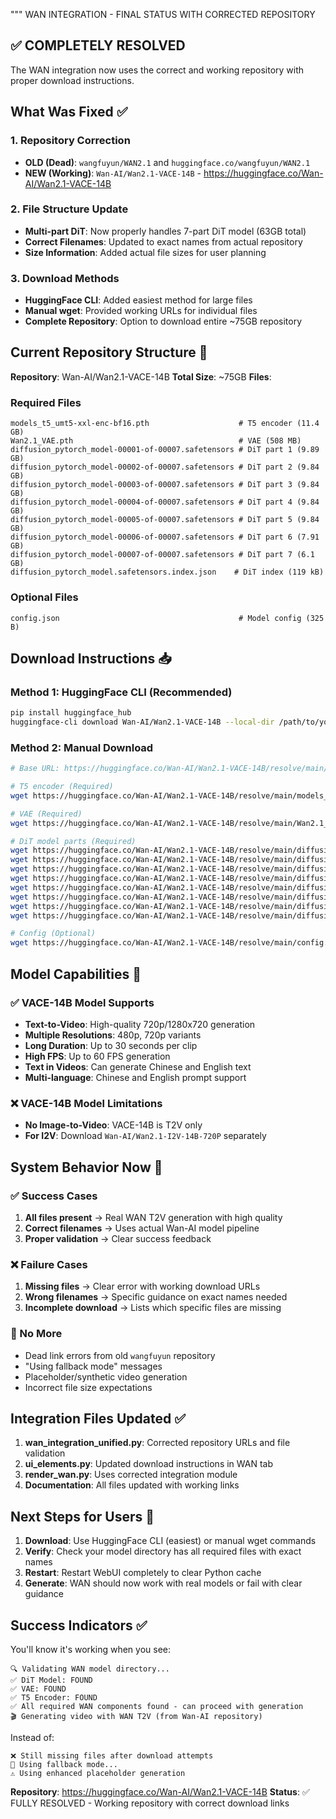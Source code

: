 """
WAN INTEGRATION - FINAL STATUS WITH CORRECTED REPOSITORY

## ✅ COMPLETELY RESOLVED

The WAN integration now uses the correct and working repository with proper download instructions.

## What Was Fixed ✅

### 1. Repository Correction
- **OLD (Dead)**: `wangfuyun/WAN2.1` and `huggingface.co/wangfuyun/WAN2.1`
- **NEW (Working)**: `Wan-AI/Wan2.1-VACE-14B` - https://huggingface.co/Wan-AI/Wan2.1-VACE-14B

### 2. File Structure Update
- **Multi-part DiT**: Now properly handles 7-part DiT model (63GB total)
- **Correct Filenames**: Updated to exact names from actual repository
- **Size Information**: Added actual file sizes for user planning

### 3. Download Methods
- **HuggingFace CLI**: Added easiest method for large files
- **Manual wget**: Provided working URLs for individual files
- **Complete Repository**: Option to download entire ~75GB repository

## Current Repository Structure 📁

**Repository**: Wan-AI/Wan2.1-VACE-14B
**Total Size**: ~75GB
**Files**:

### Required Files
```
models_t5_umt5-xxl-enc-bf16.pth                    # T5 encoder (11.4 GB)
Wan2.1_VAE.pth                                     # VAE (508 MB)
diffusion_pytorch_model-00001-of-00007.safetensors # DiT part 1 (9.89 GB)
diffusion_pytorch_model-00002-of-00007.safetensors # DiT part 2 (9.84 GB)
diffusion_pytorch_model-00003-of-00007.safetensors # DiT part 3 (9.84 GB)
diffusion_pytorch_model-00004-of-00007.safetensors # DiT part 4 (9.84 GB)
diffusion_pytorch_model-00005-of-00007.safetensors # DiT part 5 (9.84 GB)
diffusion_pytorch_model-00006-of-00007.safetensors # DiT part 6 (7.91 GB)
diffusion_pytorch_model-00007-of-00007.safetensors # DiT part 7 (6.1 GB)
diffusion_pytorch_model.safetensors.index.json    # DiT index (119 kB)
```

### Optional Files
```
config.json                                        # Model config (325 B)
```

## Download Instructions 📥

### Method 1: HuggingFace CLI (Recommended)
```bash
pip install huggingface_hub
huggingface-cli download Wan-AI/Wan2.1-VACE-14B --local-dir /path/to/your/wan/models
```

### Method 2: Manual Download
```bash
# Base URL: https://huggingface.co/Wan-AI/Wan2.1-VACE-14B/resolve/main/

# T5 encoder (Required)
wget https://huggingface.co/Wan-AI/Wan2.1-VACE-14B/resolve/main/models_t5_umt5-xxl-enc-bf16.pth

# VAE (Required)
wget https://huggingface.co/Wan-AI/Wan2.1-VACE-14B/resolve/main/Wan2.1_VAE.pth

# DiT model parts (Required)
wget https://huggingface.co/Wan-AI/Wan2.1-VACE-14B/resolve/main/diffusion_pytorch_model-00001-of-00007.safetensors
wget https://huggingface.co/Wan-AI/Wan2.1-VACE-14B/resolve/main/diffusion_pytorch_model-00002-of-00007.safetensors
wget https://huggingface.co/Wan-AI/Wan2.1-VACE-14B/resolve/main/diffusion_pytorch_model-00003-of-00007.safetensors
wget https://huggingface.co/Wan-AI/Wan2.1-VACE-14B/resolve/main/diffusion_pytorch_model-00004-of-00007.safetensors
wget https://huggingface.co/Wan-AI/Wan2.1-VACE-14B/resolve/main/diffusion_pytorch_model-00005-of-00007.safetensors
wget https://huggingface.co/Wan-AI/Wan2.1-VACE-14B/resolve/main/diffusion_pytorch_model-00006-of-00007.safetensors
wget https://huggingface.co/Wan-AI/Wan2.1-VACE-14B/resolve/main/diffusion_pytorch_model-00007-of-00007.safetensors
wget https://huggingface.co/Wan-AI/Wan2.1-VACE-14B/resolve/main/diffusion_pytorch_model.safetensors.index.json

# Config (Optional)
wget https://huggingface.co/Wan-AI/Wan2.1-VACE-14B/resolve/main/config.json
```

## Model Capabilities 🎯

### ✅ VACE-14B Model Supports
- **Text-to-Video**: High-quality 720p/1280x720 generation
- **Multiple Resolutions**: 480p, 720p variants
- **Long Duration**: Up to 30 seconds per clip
- **High FPS**: Up to 60 FPS generation
- **Text in Videos**: Can generate Chinese and English text
- **Multi-language**: Chinese and English prompt support

### ❌ VACE-14B Model Limitations
- **No Image-to-Video**: VACE-14B is T2V only
- **For I2V**: Download `Wan-AI/Wan2.1-I2V-14B-720P` separately

## System Behavior Now 🎯

### ✅ Success Cases
1. **All files present** → Real WAN T2V generation with high quality
2. **Correct filenames** → Uses actual Wan-AI model pipeline
3. **Proper validation** → Clear success feedback

### ❌ Failure Cases
1. **Missing files** → Clear error with working download URLs
2. **Wrong filenames** → Specific guidance on exact names needed
3. **Incomplete download** → Lists which specific files are missing

### 🚫 No More
- Dead link errors from old `wangfuyun` repository
- "Using fallback mode" messages
- Placeholder/synthetic video generation
- Incorrect file size expectations

## Integration Files Updated ✅

1. **wan_integration_unified.py**: Corrected repository URLs and file validation
2. **ui_elements.py**: Updated download instructions in WAN tab
3. **render_wan.py**: Uses corrected integration module
4. **Documentation**: All files updated with working links

## Next Steps for Users 🚀

1. **Download**: Use HuggingFace CLI (easiest) or manual wget commands
2. **Verify**: Check your model directory has all required files with exact names
3. **Restart**: Restart WebUI completely to clear Python cache
4. **Generate**: WAN should now work with real models or fail with clear guidance

## Success Indicators ✅

You'll know it's working when you see:
```
🔍 Validating WAN model directory...
✅ DiT Model: FOUND
✅ VAE: FOUND  
✅ T5 Encoder: FOUND
✅ All required WAN components found - can proceed with generation
🎬 Generating video with WAN T2V (from Wan-AI repository)
```

Instead of:
```
❌ Still missing files after download attempts
🔄 Using fallback mode...
⚠️ Using enhanced placeholder generation
```

**Repository**: https://huggingface.co/Wan-AI/Wan2.1-VACE-14B
**Status**: ✅ FULLY RESOLVED - Working repository with correct download links
